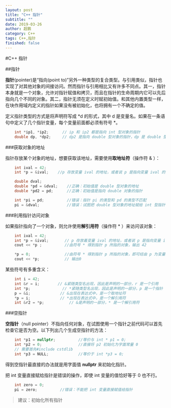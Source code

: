 ```yaml
---
layout: post
title: "C++ 指针"
subtitle: ""
date: 2019-03-26
author: 超鹏
category: C++
tags: C++,指针
finished: false
---
```

#C++ 指针

##指针

**指针**(pointer)是“指向(point to)”另外一种类型的复合类型。与引用类似，指针也实现了对其他对象的间接访问。然而指针与引用相比又有许多不同点。其一，指针本身就是一个对象，允许对指针赋值和拷贝，而且在指针的生命周期内它可以先后指向几个不同的对象。其二，指针无须在定义时赋初始值。和其他内置类型一样，在块作用域内定义的指针如果没有被初始化，也将拥有一个不确定的值。

定义指针类型的方式是将声明符写成 \*d 的形式，其中 d 是变量名。如果在一条语句中定义了几个指针变量，每个变量前面都必须有符号 \*。

```c++
    int *ip1, *ip2;      // ip 和 ip2 都是指向 int 型对象的指针
    double dp, *dp2;     // dp2 是指向 double 型对象的指针，dp 是 double 型对象
```

###获取对象的地址

指针存放某个对象的地址，想要获取该地址，需要使用**取地址符**（操作符 & ）：

```c++
    int ival = 42;
    int *p = &ival;    //p 存放变量 ival 的地址，或者说 p 是指向变量 ival 的指针

    double dval;
    double *pd = &dval;    //正确：初始值是 double 型对象的地址
    double *pd2 = pd;      //正确：初始值是指向 double 对象的指针

    int *pi = pd;          //错误：指针 pi 的类型和 pd 的类型不匹配
    pi = &dval;            //错误：试图把 double 型对象的地址赋给 int 型指针
```

###利用指针访问对象

如果指针指向了一个对象，则允许使用**解引用符**（操作符 * ）来访问该对象：

```c++
    int ival = 42;
    int *p = &ival;       // p 存放着变量 ival 的地址，或者说 p 是指向变量 ival 的指针
    cout << *p ;          //由符号 * 得到指针 p 所指的对象，输出 42

    *p = 0;               //由符号 * 得到指针 p 所指的对象，即可经由 p 为变量 ival 赋值
    cout << *p;           // 输出0
```

某些符号有多重含义：
```c++
    int i = 42;         
    int &r = i;        // &紧随类型名出现，因此是声明的一部分，r 是一个引用
    int *p;              // *紧随类型名出现，因此是声明的一部分，p 是一个指针
    p = &i;             // &出现在表达式中，是一个取地址符
    *p = i;             // *出现在表达式中，是一个解引用符
    int &r2 = *p;           // &是声明的一部分，* 是一个解引用符
```

###空指针

**空指针**（null pointer）不指向任何对象，在试图使用一个指针之前代码可以首先检查它是否为空。以下列出几个生成空指针的方法：

```c++
    int *p1 = nullptr;          //等价与 int * p1 = 0;
    int *p2 = 0;                //直接将 p2 初始化为字面常量 0 
    // 需要首先#include cstdlib
    int *p3 = NULL;             //等价于 int *p3 = 0;
```

得到空指针最直接的办法就是用字面值 **nullptr** 来初始化指针。

把 int 变量直接赋给指针是错误的操作，即使 int 变量的值恰好等于 0 也不行。

```c++
    int zero = 0;
    pi = zero;          //错误：不能把 int 变量直接赋值给指针
```

>建议：初始化所有指针

